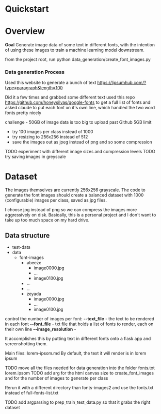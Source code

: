# Quickstart

# Overview

**Goal** Generate image data of some text in different fonts, with the intention of using these images to train a machine learning model downstream.

from the project root, run python data_generation/create_font_images.py


### Data generation Process
Used this website to generate a bunch of text https://lipsumhub.com/?type=paragraph&length=100

Did it a few times and grabbed some different text
used this repo https://github.com/honeysilvas/google-fonts to get a full list of fonts and asked claude to put each font on it's own line, which handled the two word fonts pretty nicely

challenge - 50GB of image data is too big to upload past Github 5GB limit
- try 100 images per class instead of 1000
- try resizing to 256x256 instead of 512
- save the images out as jpeg instead of png and so some compression

TODO experiment with different image sizes and compression levels
TODO try saving images in greyscale

# Dataset
The images themselves are currently 256x256 grayscale. The code to generate the font images should create a balanced dataset with 1000 (configurable) images per class, saved as jpg files. 

I choose jpg instead of png so we can compress the images more aggressively on disk. Basically, this is a personal project and I don't want to take up too much space on my hard drive. 

## Data structure 
- test-data
- data
    - font-images
        - abeeze
            - image0000.jpg
            - ...
            - image0100.jpg
        - ...
        - ...
        - zeyada
            - image0000.jpg
            - ...
            - image0100.jpg


control the number of images per font:
**--text_file** - the text to be rendered in each font
**--font_file** - txt file that holds a list of fonts to render, each on their own line
**--image_resolution** - 

It accomplishes this by putting text in different fonts onto a flask app and screenshotting them. 

Main files:
lorem-ipsom.md
By default, the text it will render is in lorem ipsum

TODO move all the files needed for data generation into the folder
fonts.txt
lorem.ipsom
TODO add arg for the html canvas size to create_font_images and for the number of images to generate per class

Rerun it with a different directory than fonts-images2 and use the fonts.txt instead of full-fonts-list.txt

TODO add argparsing to prep_train_test_data.py so that it grabs the right dataset